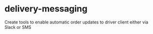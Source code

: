 # delivery-messaging
Create tools to enable automatic order updates to driver client either via Slack or SMS
